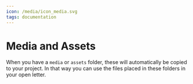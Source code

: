 ```yaml
---
icon: /media/icon_media.svg
tags: documentation
---
```

# Media and Assets

When you have a `media` or `assets` folder, these will automatically be copied to your project. In that way you can use the files placed in these folders in your open letter.
